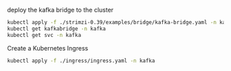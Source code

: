 


deploy the kafka bridge to the cluster
```bash
kubectl apply -f ./strimzi-0.39/examples/bridge/kafka-bridge.yaml -n kafka
kubectl get kafkabridge -n kafka
kubectl get svc -n kafka
```

Create a Kubernetes Ingress
```bash
kubectl apply -f ./ingress/ingress.yaml -n kafka
```
